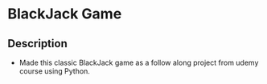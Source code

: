 # BlackJack Game
## Description ##
* Made this classic BlackJack game as a follow along project from udemy course using Python.
